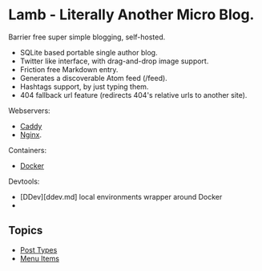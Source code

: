 # Lamb - Literally Another Micro Blog.

Barrier free super simple blogging, self-hosted.

- SQLite based portable single author blog.
- Twitter like interface, with drag-and-drop image support.
- Friction free Markdown entry.
- Generates a discoverable Atom feed (/feed).
- Hashtags support, by just typing them.
- 404 fallback url feature (redirects 404's relative urls to another site).

Webservers:

- [Caddy](caddy.md)
- [Nginx](nginx.md).

Containers:

- [Docker](docker.md)

Devtools:

- [DDev][ddev.md] local environments wrapper around Docker
-

## Topics

* [Post Types](post-types.md)
* [Menu Items](menu-items.md)
